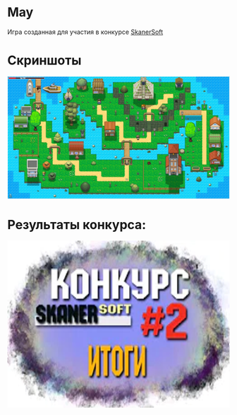 # May
Игра созданная для участия в конкурсе [SkanerSoft](https://www.youtube.com/c/SkanerSoft)
# Скриншоты
![](https://raw.githubusercontent.com/Dmitiry1921/May/main/doc/img/0.jpg)

# Результаты конкурса: 
[![Watch the video](https://raw.githubusercontent.com/Dmitiry1921/May/main/doc/img/video.png)](https://www.youtube.com/watch?v=CAdfAJsH_9U)